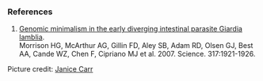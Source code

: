### References

1.  [Genomic minimalism in the early diverging intestinal parasite
    Giardia lamblia](http://europepmc.org/abstract/MED/17901334).\
    Morrison HG, McArthur AG, Gillin FD, Aley SB, Adam RD, Olsen GJ,
    Best AA, Cande WZ, Chen F, Cipriano MJ et al. 2007. Science.
    317:1921-1926.

Picture credit: [Janice
Carr](http://en.wikipedia.org/wiki/File:Giardia_lamblia_SEM_8698_lores.jpg)
